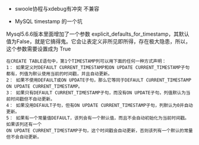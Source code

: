 - swoole协程与xdebug有冲突    不兼容  

- MySQL timestamp 的一个坑 

Mysql5.6.6版本里面增加了一个参数 explicit_defaults_for_timestamp，其默认值为False，就是它搞得鬼。它会让表定义非所见即所得，存在极大隐患，所以，这个参数需要设置成为 True 
```
在CREATE TABLE语句中，第1个TIMESTAMP列可以用下面的任何一种方式声明： 
1： 如果定义时DEFAULT CURRENT_TIMESTAMP和ON UPDATE CURRENT_TIMESTAMP子句都有，列值为默认使用当前的时间戳，并且自动更新。 
2： 如果不使用DEFAULT或ON UPDATE子句，那么它等同于DEFAULT CURRENT_TIMESTAMP ON UPDATE CURRENT_TIMESTAMP。 
3： 如果只有DEFAULT CURRENT_TIMESTAMP子句，而没有ON UPDATE子句，列值默认为当前时间戳但不自动更新。 
4： 如果没用DEFAULT子句，但有ON UPDATE CURRENT_TIMESTAMP子句，列默认为0并自动更新。 
5： 如果有一个常量值DEFAULT，该列会有一个默认值，而且不会自动初始化为当前时间戳。如果该列还有一个
ON UPDATE CURRENT_TIMESTAMP子句，这个时间戳会自动更新，否则该列有一个默认的常量但不会自动更新。
```



